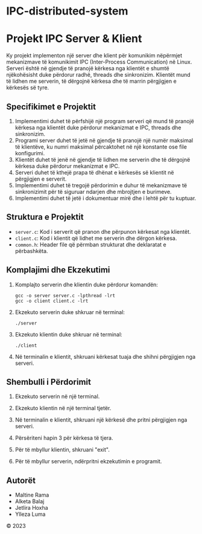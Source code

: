 # IPC-distributed-system
# Projekt IPC Server & Klient

Ky projekt implementon një server dhe klient për komunikim nëpërmjet mekanizmave të komunikimit IPC (Inter-Process Communication) në Linux. Serveri është në gjendje të pranojë kërkesa nga klientët e shumtë njëkohësisht duke përdorur radhë, threads dhe sinkronizim. Klientët mund të lidhen me serverin, të dërgojnë kërkesa dhe të marrin përgjigjen e kërkesës së tyre.

## Specifikimet e Projektit

1. Implementimi duhet të përfshijë një program serveri që mund të pranojë kërkesa nga klientët duke përdorur mekanizmat e IPC, threads dhe sinkronizim.
2. Programi server duhet të jetë në gjendje të pranojë një numër maksimal të klientëve, ku numri maksimal përcaktohet në një konstante ose file konfigurimi.
3. Klientët duhet të jenë në gjendje të lidhen me serverin dhe të dërgojnë kërkesa duke përdorur mekanizmat e IPC.
4. Serveri duhet të kthejë prapa të dhënat e kërkesës së klientit në përgjigjen e serverit.
5. Implementimi duhet të tregojë përdorimin e duhur të mekanizmave të sinkronizimit për të siguruar ndarjen dhe mbrojtjen e burimeve.
6. Implementimi duhet të jetë i dokumentuar mirë dhe i lehtë për tu kuptuar.

## Struktura e Projektit

- `server.c`: Kod i serverit që pranon dhe përpunon kërkesat nga klientët.
- `client.c`: Kod i klientit që lidhet me serverin dhe dërgon kërkesa.
- `common.h`: Header file që përmban strukturat dhe deklaratat e përbashkëta.

## Komplajimi dhe Ekzekutimi

1. Komplajto serverin dhe klientin duke përdorur komandën:

    ```
    gcc -o server server.c -lpthread -lrt
    gcc -o client client.c -lrt
    ```

2. Ekzekuto serverin duke shkruar në terminal:

    ```
    ./server
    ```

3. Ekzekuto klientin duke shkruar në terminal:

    ```
    ./client
    ```

4. Në terminalin e klientit, shkruani kërkesat tuaja dhe shihni përgjigjen nga serveri.

## Shembulli i Përdorimit

1. Ekzekuto serverin në një terminal.

2. Ekzekuto klientin në një terminal tjetër.

3. Në terminalin e klientit, shkruani një kërkesë dhe pritni përgjigjen nga serveri.

4. Përsëriteni hapin 3 për kërkesa të tjera.

5. Për të mbyllur klientin, shkruani "exit".

6. Për të mbyllur serverin, ndërpritni ekzekutimin e programit.



## Autorët

- Maltine Rama 
- Alketa Balaj 
- Jetlira Hoxha 
- Ylleza Luma

© 2023 

